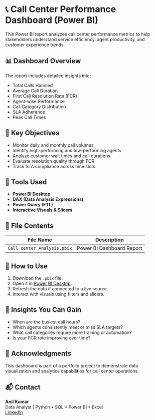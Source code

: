 # 📞 Call Center Performance Dashboard (Power BI)

This Power BI report analyzes call center performance metrics to help stakeholders understand service efficiency, agent productivity, and customer experience trends.

## 📊 Dashboard Overview

The report includes detailed insights into:

- Total Calls Handled
- Average Call Duration
- First Call Resolution Rate (FCR)
- Agent-wise Performance
- Call Category Distribution
- SLA Adherence
- Peak Call Times

## 🧠 Key Objectives

- Monitor daily and monthly call volumes
- Identify high-performing and low-performing agents
- Analyze customer wait times and call durations
- Evaluate resolution quality through FCR
- Track SLA compliance across time slots

## 🔧 Tools Used

- **Power BI Desktop**
- **DAX (Data Analysis Expressions)**
- **Power Query (ETL)**
- **Interactive Visuals & Slicers**

## 📂 File Contents

| File Name                    | Description                                   |
|-----------------------------|-----------------------------------------------|
| `Call center Analysis.pbix` | Power BI Dashboard Report                     |

## 🚀 How to Use

1. Download the `.pbix` file.
2. Open it in [Power BI Desktop](https://powerbi.microsoft.com/desktop).
3. Refresh the data if connected to a live source.
4. Interact with visuals using filters and slicers.

## 📌 Insights You Can Gain

- When are the busiest call hours?
- Which agents consistently meet or miss SLA targets?
- What call categories require more training or automation?
- Is your FCR rate improving over time?

## 🙌 Acknowledgments

This dashboard is part of a portfolio project to demonstrate data visualization and analytics capabilities for call center operations.

## 📬 Contact

**Anil Kumar**  
Data Analyst | Python • SQL • Power BI • Excel  
[LinkedIn](https://www.linkedin.com/in/anil-kumar-554561225/)

